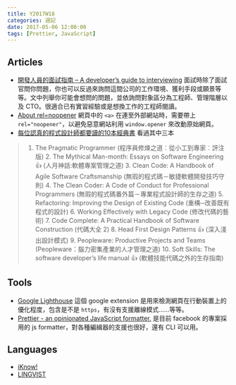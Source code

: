 ```yaml
---
title: Y2017W18
categories: 週記
date: 2017-05-06 12:00:00
tags: [Prettier, JavaScript]
---
```


## Articles
- [開發人員的面試指南 – A developer’s guide to interviewing][interview]
    面試時除了面試官問你問題，你也可以反過來詢問這間公司的工作環境、獲利手段或願景等等。文中列舉你可能會想問的問題，並依詢問對象區分為工程師、管理階層以及 CTO。很適合已有實習經驗或是想換工作的工程師閱讀。
- [About rel=noopener][noopener]
    網頁中的 `<a>` 在連至外部網站時，需要帶上 `rel="noopener"`，以避免惡意網站利用 `window.opener` 來改動原始網頁。
- [每位認真的程式設計師都要讀的10本經典書][10books]
    看過其中三本
>   1. The Pragmatic Programmer
        (程序員修煉之道︰從小工到專家︰評注版)
    2. The Mythical Man-month: Essays on Software Engineering 👍
        (人月神話:軟體專案管理之道)
    3. Clean Code: A Handbook of Agile Software Craftsmanship
        (無瑕的程式碼－敏捷軟體開發技巧守則)
    4. The Clean Coder: A Code of Conduct for Professional Programmers
        (無瑕的程式碼番外篇－專業程式設計師的生存之道)
    5. Refactoring: Improving the Design of Existing Code
        (重構─改善既有程式的設計)
    6. Working Effectively with Legacy Code
        (修改代碼的藝術)
    7. Code Complete: A Practical Handbook of Software Construction
        (代碼大全 2)
    8. Head First Design Patterns 👍
        (深入淺出設計模式)
    9. Peopleware: Productive Projects and Teams
        (Peopleware：腦力密集產業的人才管理之道)
    10. Soft Skills: The software developer’s life manual 👍
        (軟體技能代碼之外的生存指南)

[interview]: https://blog.louie.lu/2017/04/30/%E9%96%8B%E7%99%BC%E4%BA%BA%E5%93%A1%E7%9A%84%E9%9D%A2%E8%A9%A6%E6%8C%87%E5%8D%97-a-developers-guide-to-interviewing/
[noopener]: https://mathiasbynens.github.io/rel-noopener/
[10books]: https://softnshare.wordpress.com/2016/02/24/10classprogrammerbooks/

<!-- more -->
## Tools
- [Google Lighthouse][lighthouse]
    這個 google extension 是用來檢測網頁在行動裝置上的優化程度，包含是不是 `https`，有沒有支援離線模式……等等。
- [Prettier - an opinionated JavaScript formatter.][prettier]
    是目前 facebook 的專案採用的 js formatter，對各種編緝器的支援也很好，還有 CLI 可以用。 

[lighthouse]: https://developers.google.com/web/tools/lighthouse/
[prettier]: https://github.com/prettier/prettier

## Languages
- [iKnow!][iknow]
- [LINGVIST][lingvist]

[iknow]: http://iknow.jp
[lingvist]: https://lingvist.com/
